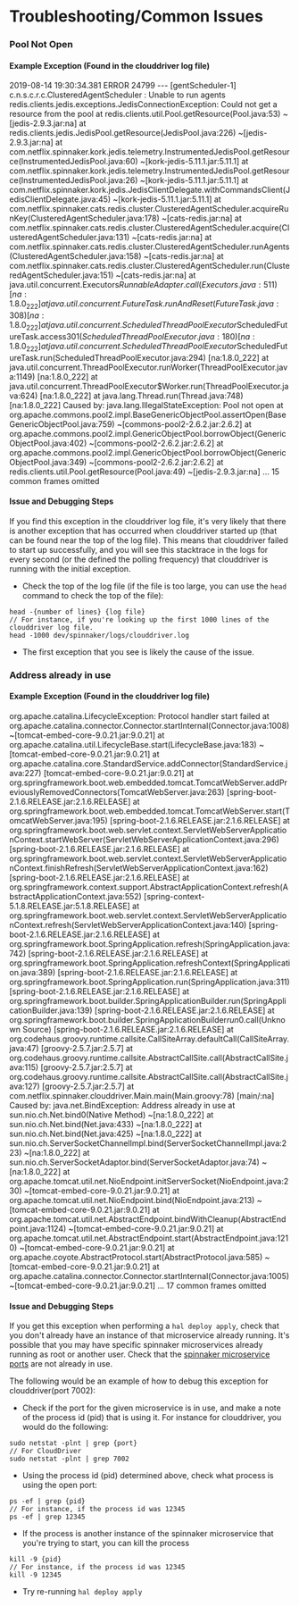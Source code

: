 # Troubleshooting/Common Issues

### Pool Not Open
#### Example Exception (Found in the clouddriver log file)
2019-08-14 19:30:34.381 ERROR 24799 --- [gentScheduler-1] c.n.s.c.r.c.ClusteredAgentScheduler      : Unable to run agents
redis.clients.jedis.exceptions.JedisConnectionException: Could not get a resource from the pool
	at redis.clients.util.Pool.getResource(Pool.java:53) ~[jedis-2.9.3.jar:na]
	at redis.clients.jedis.JedisPool.getResource(JedisPool.java:226) ~[jedis-2.9.3.jar:na]
	at com.netflix.spinnaker.kork.jedis.telemetry.InstrumentedJedisPool.getResource(InstrumentedJedisPool.java:60) ~[kork-jedis-5.11.1.jar:5.11.1]
	at com.netflix.spinnaker.kork.jedis.telemetry.InstrumentedJedisPool.getResource(InstrumentedJedisPool.java:26) ~[kork-jedis-5.11.1.jar:5.11.1]
	at com.netflix.spinnaker.kork.jedis.JedisClientDelegate.withCommandsClient(JedisClientDelegate.java:45) ~[kork-jedis-5.11.1.jar:5.11.1]
	at com.netflix.spinnaker.cats.redis.cluster.ClusteredAgentScheduler.acquireRunKey(ClusteredAgentScheduler.java:178) ~[cats-redis.jar:na]
	at com.netflix.spinnaker.cats.redis.cluster.ClusteredAgentScheduler.acquire(ClusteredAgentScheduler.java:131) ~[cats-redis.jar:na]
	at com.netflix.spinnaker.cats.redis.cluster.ClusteredAgentScheduler.runAgents(ClusteredAgentScheduler.java:158) ~[cats-redis.jar:na]
	at com.netflix.spinnaker.cats.redis.cluster.ClusteredAgentScheduler.run(ClusteredAgentScheduler.java:151) ~[cats-redis.jar:na]
	at java.util.concurrent.Executors$RunnableAdapter.call(Executors.java:511) [na:1.8.0_222]
	at java.util.concurrent.FutureTask.runAndReset(FutureTask.java:308) [na:1.8.0_222]
	at java.util.concurrent.ScheduledThreadPoolExecutor$ScheduledFutureTask.access$301(ScheduledThreadPoolExecutor.java:180) [na:1.8.0_222]
	at java.util.concurrent.ScheduledThreadPoolExecutor$ScheduledFutureTask.run(ScheduledThreadPoolExecutor.java:294) [na:1.8.0_222]
	at java.util.concurrent.ThreadPoolExecutor.runWorker(ThreadPoolExecutor.java:1149) [na:1.8.0_222]
	at java.util.concurrent.ThreadPoolExecutor$Worker.run(ThreadPoolExecutor.java:624) [na:1.8.0_222]
	at java.lang.Thread.run(Thread.java:748) [na:1.8.0_222]
Caused by: java.lang.IllegalStateException: Pool not open
	at org.apache.commons.pool2.impl.BaseGenericObjectPool.assertOpen(BaseGenericObjectPool.java:759) ~[commons-pool2-2.6.2.jar:2.6.2]
	at org.apache.commons.pool2.impl.GenericObjectPool.borrowObject(GenericObjectPool.java:402) ~[commons-pool2-2.6.2.jar:2.6.2]
	at org.apache.commons.pool2.impl.GenericObjectPool.borrowObject(GenericObjectPool.java:349) ~[commons-pool2-2.6.2.jar:2.6.2]
	at redis.clients.util.Pool.getResource(Pool.java:49) ~[jedis-2.9.3.jar:na]
	... 15 common frames omitted

#### Issue and Debugging Steps
If you find this exception in the clouddriver log file, it's very likely that there is another exception that has occurred when clouddriver started up (that can be found near the top of the log file). This means that clouddriver failed to start up successfully, and you will see this stacktrace in the logs for every second (or the defined the polling frequency) that clouddriver is running with the initial exception.

* Check the top of the log file (if the file is too large, you can use the `head` command to check the top of the file):
```
head -{number of lines} {log file}
// For instance, if you're looking up the first 1000 lines of the clouddriver log file.
head -1000 dev/spinnaker/logs/clouddriver.log
```
* The first exception that you see is likely the cause of the issue.

### Address already in use 
#### Example Exception (Found in the clouddriver log file)
org.apache.catalina.LifecycleException: Protocol handler start failed
	at org.apache.catalina.connector.Connector.startInternal(Connector.java:1008) ~[tomcat-embed-core-9.0.21.jar:9.0.21]
	at org.apache.catalina.util.LifecycleBase.start(LifecycleBase.java:183) ~[tomcat-embed-core-9.0.21.jar:9.0.21]
	at org.apache.catalina.core.StandardService.addConnector(StandardService.java:227) [tomcat-embed-core-9.0.21.jar:9.0.21]
	at org.springframework.boot.web.embedded.tomcat.TomcatWebServer.addPreviouslyRemovedConnectors(TomcatWebServer.java:263) [spring-boot-2.1.6.RELEASE.jar:2.1.6.RELEASE]
	at org.springframework.boot.web.embedded.tomcat.TomcatWebServer.start(TomcatWebServer.java:195) [spring-boot-2.1.6.RELEASE.jar:2.1.6.RELEASE]
	at org.springframework.boot.web.servlet.context.ServletWebServerApplicationContext.startWebServer(ServletWebServerApplicationContext.java:296) [spring-boot-2.1.6.RELEASE.jar:2.1.6.RELEASE]
	at org.springframework.boot.web.servlet.context.ServletWebServerApplicationContext.finishRefresh(ServletWebServerApplicationContext.java:162) [spring-boot-2.1.6.RELEASE.jar:2.1.6.RELEASE]
	at org.springframework.context.support.AbstractApplicationContext.refresh(AbstractApplicationContext.java:552) [spring-context-5.1.8.RELEASE.jar:5.1.8.RELEASE]
	at org.springframework.boot.web.servlet.context.ServletWebServerApplicationContext.refresh(ServletWebServerApplicationContext.java:140) [spring-boot-2.1.6.RELEASE.jar:2.1.6.RELEASE]
	at org.springframework.boot.SpringApplication.refresh(SpringApplication.java:742) [spring-boot-2.1.6.RELEASE.jar:2.1.6.RELEASE]
	at org.springframework.boot.SpringApplication.refreshContext(SpringApplication.java:389) [spring-boot-2.1.6.RELEASE.jar:2.1.6.RELEASE]
	at org.springframework.boot.SpringApplication.run(SpringApplication.java:311) [spring-boot-2.1.6.RELEASE.jar:2.1.6.RELEASE]
	at org.springframework.boot.builder.SpringApplicationBuilder.run(SpringApplicationBuilder.java:139) [spring-boot-2.1.6.RELEASE.jar:2.1.6.RELEASE]
	at org.springframework.boot.builder.SpringApplicationBuilder$run$0.call(Unknown Source) [spring-boot-2.1.6.RELEASE.jar:2.1.6.RELEASE]
	at org.codehaus.groovy.runtime.callsite.CallSiteArray.defaultCall(CallSiteArray.java:47) [groovy-2.5.7.jar:2.5.7]
	at org.codehaus.groovy.runtime.callsite.AbstractCallSite.call(AbstractCallSite.java:115) [groovy-2.5.7.jar:2.5.7]
	at org.codehaus.groovy.runtime.callsite.AbstractCallSite.call(AbstractCallSite.java:127) [groovy-2.5.7.jar:2.5.7]
	at com.netflix.spinnaker.clouddriver.Main.main(Main.groovy:78) [main/:na]
Caused by: java.net.BindException: Address already in use
	at sun.nio.ch.Net.bind0(Native Method) ~[na:1.8.0_222]
	at sun.nio.ch.Net.bind(Net.java:433) ~[na:1.8.0_222]
	at sun.nio.ch.Net.bind(Net.java:425) ~[na:1.8.0_222]
	at sun.nio.ch.ServerSocketChannelImpl.bind(ServerSocketChannelImpl.java:223) ~[na:1.8.0_222]
	at sun.nio.ch.ServerSocketAdaptor.bind(ServerSocketAdaptor.java:74) ~[na:1.8.0_222]
	at org.apache.tomcat.util.net.NioEndpoint.initServerSocket(NioEndpoint.java:230) ~[tomcat-embed-core-9.0.21.jar:9.0.21]
	at org.apache.tomcat.util.net.NioEndpoint.bind(NioEndpoint.java:213) ~[tomcat-embed-core-9.0.21.jar:9.0.21]
	at org.apache.tomcat.util.net.AbstractEndpoint.bindWithCleanup(AbstractEndpoint.java:1124) ~[tomcat-embed-core-9.0.21.jar:9.0.21]
	at org.apache.tomcat.util.net.AbstractEndpoint.start(AbstractEndpoint.java:1210) ~[tomcat-embed-core-9.0.21.jar:9.0.21]
	at org.apache.coyote.AbstractProtocol.start(AbstractProtocol.java:585) ~[tomcat-embed-core-9.0.21.jar:9.0.21]
	at org.apache.catalina.connector.Connector.startInternal(Connector.java:1005) ~[tomcat-embed-core-9.0.21.jar:9.0.21]
	... 17 common frames omitted

#### Issue and Debugging Steps
If you get this exception when performing a `hal deploy apply`, check that you don't already have an instance of that microservice already running. It's possible that you may have specific spinnaker microservices already running as root or another user. Check that the [spinnaker microservice ports](https://www.spinnaker.io/reference/architecture/#port-mappings) are not already in use. 

The following would be an example of how to debug this exception for clouddriver(port 7002):
* Check if the port for the given microservice is in use, and make a note of the process id (pid) that is using it. For instance for clouddriver, you would do the following:
```
sudo netstat -plnt | grep {port}
// For CloudDriver
sudo netstat -plnt | grep 7002 
```
* Using the process id (pid) determined above, check what process is using the open port:
```
ps -ef | grep {pid}
// For instance, if the process id was 12345
ps -ef | grep 12345
```
* If the process is another instance of the spinnaker microservice that you're trying to start, you can kill the process
```
kill -9 {pid}
// For instance, if the process id was 12345
kill -9 12345
```
* Try re-running `hal deploy apply` 
